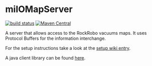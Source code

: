 # miIOMapServer
[![build status](https://git.sg-o.de/root/miIOMapServer/badges/master/build.svg)](https://git.sg-o.de/root/miIOMapServer) [![Maven Central](https://maven-badges.herokuapp.com/maven-central/de.sg-o.app/miioMapServer/badge.svg)](https://maven-badges.herokuapp.com/maven-central/de.sg-o.app/miioMapServer)

A server that allows access to the RockRobo vacuums maps. It uses Protocol Buffers for the information interchange.

For the setup instructions take a look at the [setup wiki entry](https://github.com/SG-O/miIOMapServer/wiki/Setup).

A java client library can be found [here](https://github.com/SG-O/miIOMapClient).